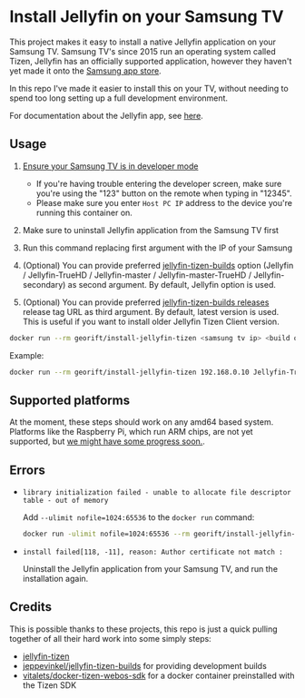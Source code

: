 # Install Jellyfin on your Samsung TV

This project makes it easy to install a native Jellyfin application on your
Samsung TV. Samsung TV's since 2015 run an operating system called Tizen,
Jellyfin has an officially supported application, however they haven't yet made
it onto the [Samsung app store](https://github.com/jellyfin/jellyfin-tizen/issues/94).

In this repo I've made it easier to install this on your TV, without needing to
spend too long setting up a full development environment.

For documentation about the Jellyfin app, see [here](https://github.com/jellyfin/jellyfin-tizen).

## Usage

1. [Ensure your Samsung TV is in developer mode](https://developer.samsung.com/smarttv/develop/getting-started/using-sdk/tv-device.html#Connecting-the-TV-and-SDK)

   - If you're having trouble entering the developer screen, make sure you're using the "123" button on the remote when typing in "12345".
   - Please make sure you enter `Host PC IP` address to the device you're running this container on.

2. Make sure to uninstall Jellyfin application from the Samsung TV first
3. Run this command replacing first argument with the IP of your Samsung
4. (Optional) You can provide preferred [jellyfin-tizen-builds](https://github.com/jeppevinkel/jellyfin-tizen-builds) option (Jellyfin / Jellyfin-TrueHD / Jellyfin-master / Jellyfin-master-TrueHD / Jellyfin-secondary) as second argument. By default, Jellyfin option is used.
5. (Optional) You can provide preferred [jellyfin-tizen-builds releases](https://github.com/jeppevinkel/jellyfin-tizen-builds/releases) release tag URL as third argument. By default, latest version is used. This is useful if you want to install older Jellyfin Tizen Client version.

```bash
docker run --rm georift/install-jellyfin-tizen <samsung tv ip> <build option> <tag url>
```

Example:

```bash
docker run --rm georift/install-jellyfin-tizen 192.168.0.10 Jellyfin-TrueHD "https://github.com/jeppevinkel/jellyfin-tizen-builds/releases/tag/2024-05-13-0139"
```

## Supported platforms

At the moment, these steps should work on any amd64 based system. Platforms
like the Raspberry Pi, which run ARM chips, are not yet supported, but
[we might have some progress soon.](https://github.com/Georift/install-jellyfin-tizen/issues/10).

## Errors

- `library initialization failed - unable to allocate file descriptor table - out of memory`

  Add `--ulimit nofile=1024:65536` to the `docker run` command:

  ```bash
  docker run -ulimit nofile=1024:65536 --rm georift/install-jellyfin-tizen <samsung tv ip> <build option> <tag url>
  ```

- `install failed[118, -11], reason: Author certificate not match :`

  Uninstall the Jellyfin application from your Samsung TV, and run the installation again.

## Credits

This is possible thanks to these projects, this repo is just a quick pulling together
of all their hard work into some simply steps:

- [jellyfin-tizen](https://github.com/jellyfin/jellyfin-tizen)
- [jeppevinkel/jellyfin-tizen-builds](https://github.com/jeppevinkel/jellyfin-tizen-builds) for providing development builds
- [vitalets/docker-tizen-webos-sdk](https://github.com/vitalets/docker-tizen-webos-sdk) for a docker container preinstalled with the Tizen SDK
